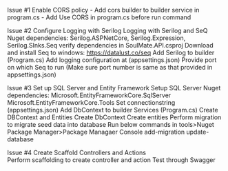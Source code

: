 ﻿Issue #1 Enable CORS policy
	- Add cors builder to builder service in program.cs
	- Add Use CORS in program.cs before run command

Issue #2 Configure Logging with Serilog
Logging with Serilog and SeQ
    Nuget dependencies: Serilog.ASPNetCore, Serilog.Expression, Serilog.SInks.Seq
	verify dependencies in SoulMate.API.csproj
	Download and install Seq to windows: https://datalust.co/seq
	Add Serilog to builder (Program.cs)
	Add logging configuration at (appsettings.json)
	Provide port on which Seq to run (Make sure port number is same as that provided in appsettings.json)

Issue #3 Set up SQL Server and Entity Framework
Setup SQL Server
    Nuget dependencies: Microsoft.EntityFrameworkCore.SqlServer
	                    Microsoft.EntityFrameworkCore.Tools
	Set connectionstring (appsettings.json)
	Add DbContext to builder Services (Program.cs)
Create DBContext and Entities
	Create DbContext
	Create entities
Perform migration to migrate seed data into database 
Run below commands in tools>Nuget Package Manager>Package Managaer Console
		add-migration <InitialMigration>
		update-database

Issue #4 Create Scaffold Controllers and Actions	
	Perform scaffolding to create controller and action
	Test through Swagger